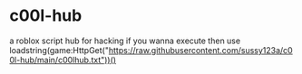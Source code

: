 # c00l-hub
a roblox script hub for hacking
if you wanna execute then use loadstring(game:HttpGet("https://raw.githubusercontent.com/sussy123a/c00l-hub/main/c00lhub.txt"))()

